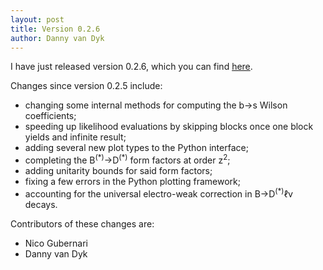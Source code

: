 ```yaml
---
layout: post
title: Version 0.2.6
author: Danny van Dyk
---
```


I have just released version 0.2.6, which you can find [here](https://github.com/eos/eos/releases/v0.2.6).

Changes since version 0.2.5 include:

 - changing some internal methods for computing the b&rarr;s Wilson coefficients;
 - speeding up likelihood evaluations by skipping blocks once one block yields and infinite result;
 - adding several new plot types to the Python interface;
 - completing the B<sup>(&#42;)</sup>&rarr;D<sup>(&#42;)</sup> form factors at order z<sup>2</sup>;
 - adding unitarity bounds for said form factors;
 - fixing a few errors in the Python plotting framework;
 - accounting for the universal electro-weak correction in B&rarr;D<sup>(&#42;)</sup>&#8467;&nu; decays.

Contributors of these changes are:
 - Nico Gubernari
 - Danny van Dyk
